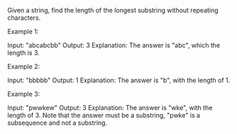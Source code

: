 Given a string, find the length of the longest substring without repeating characters.


Example 1:


Input: &quot;abcabcbb&quot;
Output: 3 
Explanation: The answer is &quot;abc&quot;, which the length is 3.



Example 2:


Input: &quot;bbbbb&quot;
Output: 1
Explanation: The answer is &quot;b&quot;, with the length of 1.



Example 3:


Input: &quot;pwwkew&quot;
Output: 3
Explanation: The answer is &quot;wke&quot;, with the length of 3. 
             Note that the answer must be a substring, &quot;pwke&quot; is a subsequence and not a substring.





